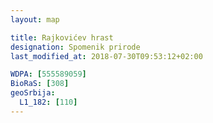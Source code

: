 ```yaml
---
layout: map

title: Rajkovićev hrast
designation: Spomenik prirode
last_modified_at: 2018-07-30T09:53:12+02:00

WDPA: [555589059]
BioRaS: [308]
geoSrbija:
  L1_182: [110]
---
```

